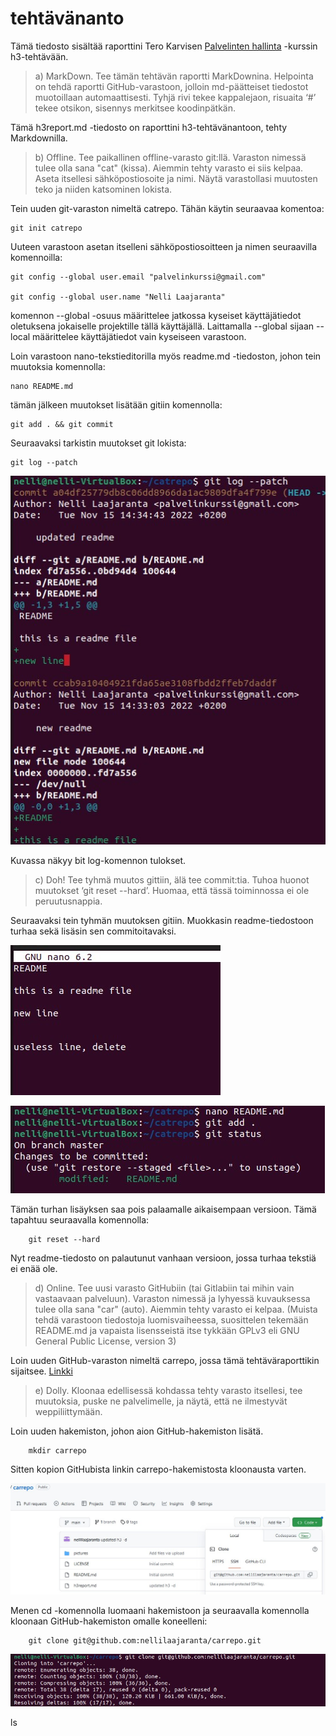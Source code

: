 # tehtävänanto

Tämä tiedosto sisältää raporttini Tero Karvisen [Palvelinten hallinta](https://terokarvinen.com/2022/palvelinten-hallinta-2022p2/) -kurssin h3-tehtävään.

> a) MarkDown. Tee tämän tehtävän raportti MarkDownina. Helpointa on tehdä raportti GitHub-varastoon, jolloin md-päätteiset tiedostot muotoillaan automaattisesti. Tyhjä rivi tekee kappalejaon, risuaita ‘#’ tekee otsikon, sisennys merkitsee koodinpätkän.

Tämä h3report.md -tiedosto on raporttini h3-tehtävänantoon, tehty Markdownilla.

> b) Offline. Tee paikallinen offline-varasto git:llä. Varaston nimessä tulee olla sana "cat" (kissa). Aiemmin tehty varasto ei siis kelpaa. Aseta itsellesi sähköpostiosoite ja nimi. Näytä varastollasi muutosten teko ja niiden katsominen lokista.

Tein uuden git-varaston nimeltä catrepo. Tähän käytin seuraavaa komentoa:

    git init catrepo
    
Uuteen varastoon asetan itselleni sähköpostiosoitteen ja nimen seuraavilla komennoilla:

    git config --global user.email "palvelinkurssi@gmail.com"

    git config --global user.name "Nelli Laajaranta"

komennon --global -osuus määrittelee jatkossa kyseiset käyttäjätiedot oletuksena jokaiselle projektille tällä käyttäjällä.
Laittamalla --global sijaan --local määrittelee käyttäjätiedot vain kyseiseen varastoon.

Loin varastoon nano-tekstieditorilla myös readme.md -tiedoston, johon tein muutoksia komennolla:

    nano README.md

tämän jälkeen muutokset lisätään gitiin komennolla:

    git add . && git commit

Seuraavaksi tarkistin muutokset git lokista:

    git log --patch
   
![kuva got log-komennon tuloksesta](https://github.com/nellilaajaranta/carrepo/blob/main/pictures/offline%20git.jpg)
  
 Kuvassa näkyy bit log-komennon tulokset.
 
 > c) Doh! Tee tyhmä muutos gittiin, älä tee commit:tia. Tuhoa huonot muutokset ‘git reset --hard’. Huomaa, että tässä toiminnossa ei ole peruutusnappia.

Seuraavaksi tein tyhmän muutoksen gitiin. Muokkasin readme-tiedostoon turhaa sekä lisäsin sen commitoitavaksi.

![kuva muutoksesta](https://github.com/nellilaajaranta/carrepo/blob/main/pictures/useless%20line.jpg)

![git status](https://github.com/nellilaajaranta/carrepo/blob/main/pictures/addeduseless.jpg)

Tämän turhan lisäyksen saa pois palaamalle aikaisempaan versioon. Tämä tapahtuu seuraavalla komennolla:

        git reset --hard
        
 Nyt readme-tiedosto on palautunut vanhaan versioon, jossa turhaa tekstiä ei enää ole.
    
 > d) Online. Tee uusi varasto GitHubiin (tai Gitlabiin tai mihin vain vastaavaan palveluun). Varaston nimessä ja lyhyessä kuvauksessa tulee olla sana "car" (auto). Aiemmin tehty varasto ei kelpaa. (Muista tehdä varastoon tiedostoja luomisvaiheessa, suosittelen tekemään README.md ja vapaista lisensseistä itse tykkään GPLv3 eli GNU General Public License, version 3)

Loin uuden GitHub-varaston nimeltä carrepo, jossa tämä tehtäväraporttikin sijaitsee. [Linkki](https://github.com/nellilaajaranta/carrepo)

> e) Dolly. Kloonaa edellisessä kohdassa tehty varasto itsellesi, tee muutoksia, puske ne palvelimelle, ja näytä, että ne ilmestyvät weppiliittymään.

Loin uuden hakemiston, johon aion GitHub-hakemiston lisätä.

        mkdir carrepo
        
Sitten kopion GitHubista linkin carrepo-hakemistosta kloonausta varten.

![kuva linkista](https://github.com/nellilaajaranta/carrepo/blob/main/pictures/githublink.jpg)

Menen cd -komennolla luomaani hakemistoon ja seuraavalla komennolla kloonaan GitHub-hakemiston omalle koneelleni:

        git clone git@github.com:nellilaajaranta/carrepo.git
        
![kloonaus onnistui](https://github.com/nellilaajaranta/carrepo/blob/main/pictures/cloning.jpg)

ls

